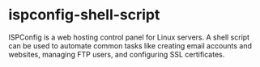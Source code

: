 # ispconfig-shell-script
ISPConfig is a web hosting control panel for Linux servers. A shell script can be used to automate common tasks like creating email accounts and websites, managing FTP users, and configuring SSL certificates.
